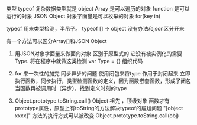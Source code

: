 类型 typeof 复杂数据类型就是 object Array 是可以遍历的对象 function 是可以运行的对象 JSON Object 对象字面量是可以枚举的对象 for(key in)

typeof 用来类型检测，半吊子。 typeof [] -> object 没有办法和json区分开来

有一个方法可以区分Array[]和JSON Object

1. 用JSON对象字面量来做面向对象 区别于原型式的 它没有被实例化的需要 Type. 将在程序中就做这类检测 var Type = {} 组织代码

2. for 来一次性的加完 同步异步的问题 使用闭包来将type 作用于封闭起来 立即执行函数，同步执行，类型检测函数的定义，因为函数嵌套函数，形成了闭包 当函数再被调用时（异步），找到定义时刻的type

3. Object.prototype.toString.call() Object 祖先 ，顶级对象 函数才有prototype属性，原型上有toString的方法解决typeof的尴尬问题 "[object xxxx]" 方法的执行方式可以被改变 Object.prototype.toString.call(obj)